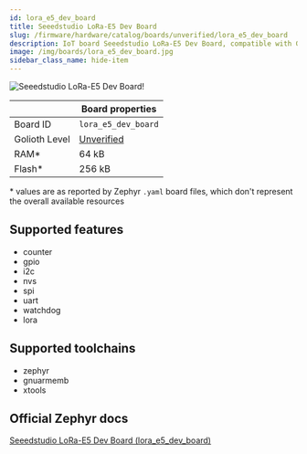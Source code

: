 ```yaml
---
id: lora_e5_dev_board
title: Seeedstudio LoRa-E5 Dev Board
slug: /firmware/hardware/catalog/boards/unverified/lora_e5_dev_board
description: IoT board Seeedstudio LoRa-E5 Dev Board, compatible with Golioth at unverified level.
image: /img/boards/lora_e5_dev_board.jpg
sidebar_class_name: hide-item
---
```


[//]: # (This is an auto-generated file, do not edit! Changes to it will be lost upon re-generation)

![Seeedstudio LoRa-E5 Dev Board!](/img/boards/lora_e5_dev_board.jpg "Seeedstudio LoRa-E5 Dev Board")

|                | Board properties     |
| -------------  | -------------------- |
| Board ID       | `lora_e5_dev_board` |
| Golioth Level  | [Unverified](/firmware/hardware#unverified-boards) |
| RAM*           | 64 kB |
| Flash*         | 256 kB |

\* values are as reported by Zephyr `.yaml` board files, which don't represent the overall available resources



## Supported features

* counter
* gpio
* i2c
* nvs
* spi
* uart
* watchdog
* lora

## Supported toolchains

* zephyr
* gnuarmemb
* xtools

## Official Zephyr docs

[Seeedstudio LoRa-E5 Dev Board (lora_e5_dev_board)](https://docs.zephyrproject.org/latest/boards/seeed/lora_e5_dev_board/doc/index.html)
